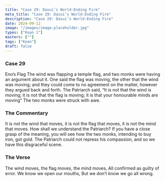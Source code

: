 ```yaml
---
title: "Case 29: Dasui’s World-Ending Fire"
meta_title: "Case 29: Dasui’s World-Ending Fire"
description: "Case 29: Dasui’s World-Ending Fire"
date: 2024-09-12
image: "/images/image-placeholder.jpg"
types: ["Koan 1"]
masters: [""]
tags: ["Koan"]
draft: false
---
```


### Case 29

Eno’s Flag
The wind was flapping a temple flag, and two monks were having an argument about it. One said the flag was moving, the other that the wind was moving; and they could come to no agreement on the matter, however they argued back and forth. The Patriarch said, “It is not that the wind is moving; it is not that the flag is moving; it is that your honourable minds are moving” The two monks were struck with awe.

### The Commentary
It is not the wind that moves, it is not the flag that moves, it is not the mind that moves. How shall we understand the Patriarch? If you have a close grasp of the meaning, you will see how the two monks, intending to buy iron, got gold. The Patriarch could not repress his compassion, and so we have this disgraceful scene.

### The Verse
The wind moves, the flag moves, the mind moves, All confirmed as guilty of error.
We know we open our mouths,
But we don’t know we go all wrong.

